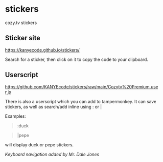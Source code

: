 # stickers
cozy.tv stickers

## Sticker site
https://kanyecode.github.io/stickers/

Search for a sticker, then click on it to copy the code to your clipboard.


## Userscript
https://github.com/KANYEcode/stickers/raw/main/Cozytv%20Premium.user.js

There is also a userscript which you can add to tampermonkey. It can save stickers, as well as search/add inline using : or |

Examples:
> :duck

> |pepe

will display duck or pepe stickers.

_Keyboard navigation added by Mr. Dale Jones_

